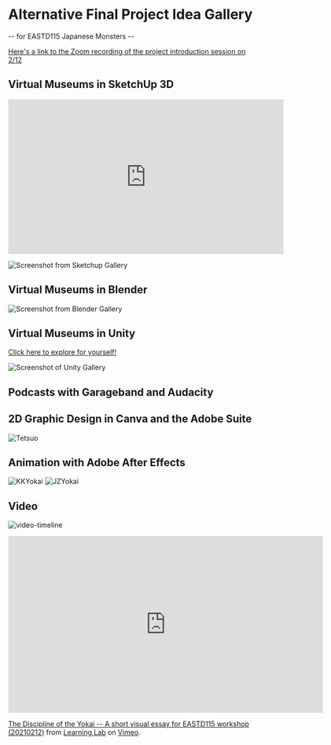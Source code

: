# Alternative Final Project Idea Gallery
-- for EASTD115 Japanese Monsters --

[Here's a link to the Zoom recording of the project introduction session on 2/12](https://harvard.zoom.us/rec/play/zESeMP7Ylj8Ce5Qxc5gxKVqh5-4p4hpLdRG2fwUNNNEptT_BpKFVCuVNhTvVYaL1l7glDlL4pTSLkg16.Lx-W-FKLySgKhvLo)

## Virtual Museums in SketchUp 3D
<iframe width="560" height="315" src="https://www.youtube.com/embed/Fnac89LWynA" frameborder="0" allow="accelerometer; autoplay; clipboard-write; encrypted-media; gyroscope; picture-in-picture" allowfullscreen></iframe>

![Screenshot from Sketchup Gallery]()

## Virtual Museums in Blender

![Screenshot from Blender Gallery](https://files.slack.com/files-pri/T0HTW3H0V-F01N7MWD97G/blendergallerytile.png?pub_secret=7619e8d151)



## Virtual Museums in Unity

[Click here to explore for yourself!](https://caseycann.github.io/yokai-gallery/index.html)

![Screenshot of Unity Gallery](https://files.slack.com/files-pri/T0HTW3H0V-F01N7KLSUMU/screen_shot_2021-02-17_at_11.32.22_am.png?pub_secret=7132670490)

## Podcasts with Garageband and Audacity



## 2D Graphic Design in Canva and the Adobe Suite
![Tetsuo](https://files.slack.com/files-pri/T0HTW3H0V-F01MFG07DN2/tetsuo.gif?pub_secret=5d19e78977)

## Animation with Adobe After Effects
![KKYokai](https://files.slack.com/files-pri/T0HTW3H0V-F01NN0VJRG8/kkyokai.gif?pub_secret=c38a208b15)
![JZYokai](https://files.slack.com/files-pri/T0HTW3H0V-F01MV2Y49FX/jzyokai_rigging.gif?pub_secret=caced5c670)

## Video
![video-timeline](https://files.slack.com/files-pri/T0HTW3H0V-F01NPJUN69E/screen_shot_2021-02-12_at_2.54.11_pm.png?pub_secret=afc333f354)
<iframe src="https://player.vimeo.com/video/511751894?title=0&byline=0&portrait=0" width="640" height="360" frameborder="0" allow="autoplay; fullscreen; picture-in-picture" allowfullscreen></iframe>
<p><a href="https://vimeo.com/511751894">The Discipline of the Yokai -- A short visual essay for EASTD115 workshop (20210212)</a> from <a href="https://vimeo.com/derekbokcenter">Learning Lab</a> on <a href="https://vimeo.com">Vimeo</a>.</p>
